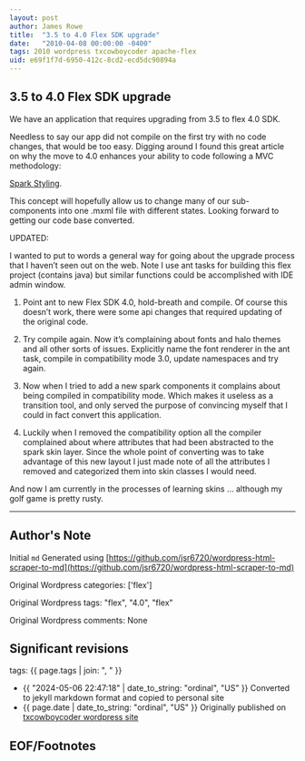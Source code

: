 ```yaml
---
layout: post
author: James Rowe
title:  "3.5 to 4.0 Flex SDK upgrade"
date:   "2010-04-08 00:00:00 -0400"
tags: 2010 wordpress txcowboycoder apache-flex
uid: e69f1f7d-6950-412c-8cd2-ecd5dc90894a
---
```



## 3.5 to 4.0 Flex SDK upgrade


We have an application that requires upgrading from 3.5 to flex 4.0 SDK.


Needless to say our app did not compile on the first try with no code changes, that would be too easy. Digging around I found this great article on why the move to 4.0 enhances your ability to code following a MVC methodology:  

[Spark Styling](http://www.artima.com/articles/flex_4_styling.html).


This concept will hopefully allow us to change many of our sub-components into one .mxml file with different states. Looking forward to getting our code base converted.


UPDATED:


I wanted to put to words a general way for going about the upgrade process that I haven’t seen out on the web. Note I use ant tasks for building this flex project (contains java) but similar functions could be accomplished with IDE admin window.


1) Point ant to new Flex SDK 4.0, hold-breath and compile. Of course this doesn’t work, there were some api changes that required updating of the original code.


2) Try compile again. Now it’s complaining about fonts and halo themes and all other sorts of issues. Explicitly name the font renderer in the ant task, compile in compatibility mode 3.0, update namespaces and try again.


3) Now when I tried to add a new spark components it complains about being compiled in compatibility mode. Which makes it useless as a transition tool, and only served the purpose of convincing myself that I could in fact convert this application.


4) Luckily when I removed the compatibility option all the compiler complained about where attributes that had been abstracted to the spark skin layer. Since the whole point of converting was to take advantage of this new layout I just made note of all the attributes I removed and categorized them into skin classes I would need.


And now I am currently in the processes of learning skins … although my golf game is pretty rusty.




---

## Author's Note

Initial `md` Generated using [https://github.com/jsr6720/wordpress-html-scraper-to-md](https://github.com/jsr6720/wordpress-html-scraper-to-md)

Original Wordpress categories: ['flex']

Original Wordpress tags: "flex", "4.0", "flex"

Original Wordpress comments: None

## Significant revisions

tags: {{ page.tags | join: ", " }} <!-- todo move this somewhere -->

- {{ "2024-05-06 22:47:18" | date_to_string: "ordinal", "US" }} Converted to jekyll markdown format and copied to personal site
- {{ page.date | date_to_string: "ordinal", "US" }} Originally published on [txcowboycoder wordpress site](https://txcowboycoder.wordpress.com/2010/04/08/3-5-to-4-0-flex-sdk-upgrade/)

## EOF/Footnotes

